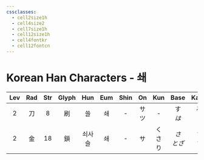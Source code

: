 ```yaml
---
cssclasses:
  - cell2size1h
  - cell4size2
  - cell7size1h
  - cell12size1h
  - cell4fontkr
  - cell12fontcn
---
```


# Korean Han Characters - 쇄

| Lev | Rad | Str | Glyph | Hun | Eum | Shin | On  | Kun |   Base    |   Kana   | Simp |     Man      |  Can  | Viet |
| :-: | :-: | :-: | :---: | :-: | :-: | :--: | :-: | :-: | :-------: | :------: | :--: | :----------: | :---: | :--: |
|  2  |  刀  |  8  |   刷   |  쓸  |  쇄  |  -   | サツ  |  -  | す<br>*は*  | る<br>*く* |  -   | shuā<br>shuà | caat3 | loát |
|  2  |  金  | 18  |   鎖   | 쇠사슬 |  쇄  |  -   |  サ  | くさり | *さ<br>とざ* | *す<br>す* |  锁   |     suǒ      |  so2  | toả  |
